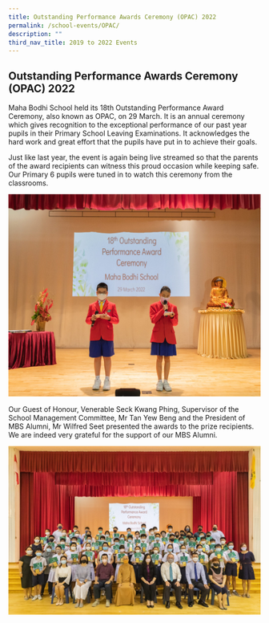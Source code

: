 ```yaml
---
title: Outstanding Performance Awards Ceremony (OPAC) 2022
permalink: /school-events/OPAC/
description: ""
third_nav_title: 2019 to 2022 Events
---
```



## Outstanding Performance Awards Ceremony (OPAC) 2022

Maha Bodhi School held its 18th Outstanding Performance Award Ceremony, also known as OPAC, on 29 March. It is an annual ceremony which gives recognition to the exceptional performance of our past year pupils in their Primary School Leaving Examinations. It acknowledges the hard work and great effort that the pupils have put in to achieve their goals.

Just like last year, the event is again being live streamed so that the parents of the award recipients can witness this proud occasion while keeping safe. Our Primary 6 pupils were tuned in to watch this ceremony from the classrooms.

![](/images/OPAC1.jpeg)

Our Guest of Honour, Venerable Seck Kwang Phing, Supervisor of the School Management Committee, Mr Tan Yew Beng and the President of MBS Alumni, Mr Wilfred Seet presented the awards to the prize recipients. We are indeed very grateful for the support of our MBS Alumni.

![](/images/OPAC2.jpeg)